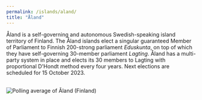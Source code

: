```yaml
---
permalink: /islands/aland/
title: "Åland"
---
```



Åland is a self-governing and autonomous Swedish-speaking island territory of Finland. The Åland islands elect a singular guaranteed Member of Parliament to Finnish 200-strong parliament *Eduskunta*, on top of which they have self-governing 30-member parliament *Lagting*. Åland has a multi-party system in place and elects its 30 members to Lagting with proportional D'Hondt method every four years. Next elections are scheduled for 15 October 2023.


<div><script type="text/javascript" defer src="https://datawrapper.dwcdn.net/aEmFH/embed.js?v=1" charset="utf-8"></script><noscript><img src="https://datawrapper.dwcdn.net/aEmFH/full.png" alt="" /></noscript></div>

<br>

<div><script type="text/javascript" defer src="https://datawrapper.dwcdn.net/TYtTI/embed.js?v=5" charset="utf-8"></script><noscript><img src="https://datawrapper.dwcdn.net/TYtTI/full.png" alt="Polling average of Åland (Finland)" /></noscript></div>
